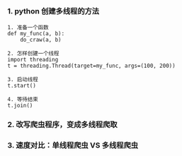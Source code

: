 ### 1. python 创建多线程的方法
```
1. 准备一个函数
def my_func(a, b):
    do_craw(a, b)

2. 怎样创建一个线程
import threading
t = threading.Thread(target=my_func, args=(100, 200))

3. 启动线程
t.start()

4. 等待结束
t.join()
```

### 2. 改写爬虫程序，变成多线程爬取


### 3. 速度对比：单线程爬虫 VS 多线程爬虫

